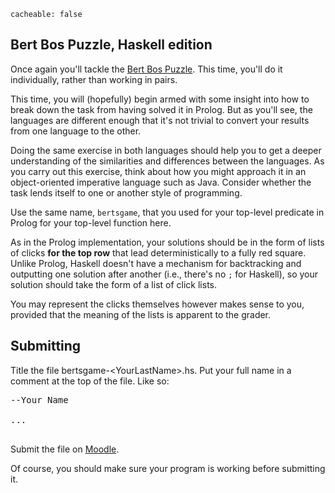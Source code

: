 ```
cacheable: false
```

## Bert Bos Puzzle, Haskell edition

Once again you'll tackle the [Bert Bos Puzzle](/~tmullen/pages/bertspel). This time, you'll do it individually, rather than working in pairs.

This time, you will (hopefully) begin armed with some insight into how to break down the task from having solved it in Prolog. But as you'll see, the languages are different enough that it's not trivial to convert your results from one language to the other.

Doing the same exercise in both languages should help you to get a deeper understanding of the similarities and differences between the languages. As you carry out this exercise, think about how you might approach it in an object-oriented imperative language such as Java. Consider whether the task lends itself to one or another style of programming.

Use the same name, `bertsgame`, that you used for your top-level predicate in Prolog for your top-level function here.

As in the Prolog implementation, your solutions should be in the form of lists of clicks **for the top row** that lead deterministically to a fully red square. Unlike Prolog, Haskell doesn't have a mechanism for backtracking and outputting one solution after another (i.e., there's no `;` for Haskell), so your solution should take the form of a list of click lists.

You may represent the clicks themselves however makes sense to you, provided that the meaning of the lists is apparent to the grader. 

## Submitting

Title the file
<span class="codefont">bertsgame-&lt;YourLastName&gt;.hs</span>. Put your full name in a comment at the top of the file. Like so:

<pre>--Your Name

...

</pre>

Submit the file on [Moodle](https://moodle.pugetsound.edu/moodle/mod/assign/view.php?id=298596).

Of course, you should make sure your program is working before submitting it.
